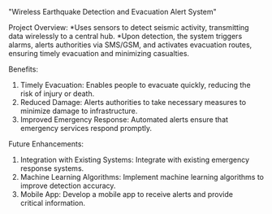 "Wireless Earthquake Detection and Evacuation Alert System"

Project Overview:
     *Uses sensors to detect seismic activity, transmitting data wirelessly to a central hub. 
     *Upon detection, the system triggers alarms, alerts authorities via SMS/GSM, and activates evacuation routes, ensuring timely evacuation and minimizing casualties.
   
     
Benefits:

   1. Timely Evacuation: Enables people to evacuate quickly, reducing the risk of injury or death.
   2. Reduced Damage: Alerts authorities to take necessary measures to minimize damage to infrastructure.
   3. Improved Emergency Response: Automated alerts ensure that emergency services respond promptly.

Future Enhancements:

   1. Integration with Existing Systems: Integrate with existing emergency response systems.
   2. Machine Learning Algorithms: Implement machine learning algorithms to improve detection accuracy.
   3. Mobile App: Develop a mobile app to receive alerts and provide critical information.
